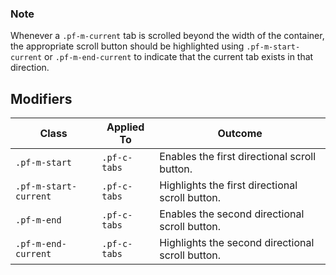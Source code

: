 ### Note

Whenever a `.pf-m-current` tab is scrolled beyond the width of the container, the appropriate scroll button should be highlighted using `.pf-m-start-current` or `.pf-m-end-current` to indicate that the current tab exists in that direction.

## Modifiers

| Class | Applied To | Outcome |
| -- | -- | -- |
| `.pf-m-start`          | `.pf-c-tabs` | Enables the first directional scroll button.     |
| `.pf-m-start-current`  | `.pf-c-tabs` | Highlights the first directional scroll button.  |
| `.pf-m-end`            | `.pf-c-tabs` | Enables the second directional scroll button.    |
| `.pf-m-end-current`    | `.pf-c-tabs` | Highlights the second directional scroll button. |
